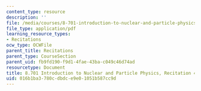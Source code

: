```yaml
---
content_type: resource
description: ''
file: /media/courses/8-701-introduction-to-nuclear-and-particle-physics-fall-2020/016b1ba3780cdbdce9e01051b587cc9d_MIT8_701f20_rec4_soln.pdf
file_type: application/pdf
learning_resource_types:
- Recitations
ocw_type: OCWFile
parent_title: Recitations
parent_type: CourseSection
parent_uid: fb9fd190-f9d1-4fae-43ba-c049c46d74ad
resourcetype: Document
title: 8.701 Introduction to Nuclear and Particle Physics, Recitation 4 Solutions
uid: 016b1ba3-780c-dbdc-e9e0-1051b587cc9d
---
```

